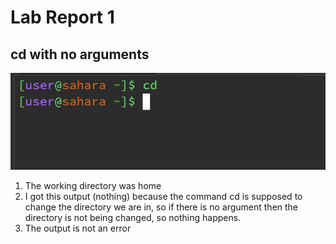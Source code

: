 # **Lab Report 1**
## **cd with no arguments**
![Image](cdnoarg.png)
1. The working directory was home
2. I got this output (nothing) because the command cd is supposed to change the directory we are in, so if there is no argument then the directory is not being changed, so nothing happens.
3. The output is not an error
